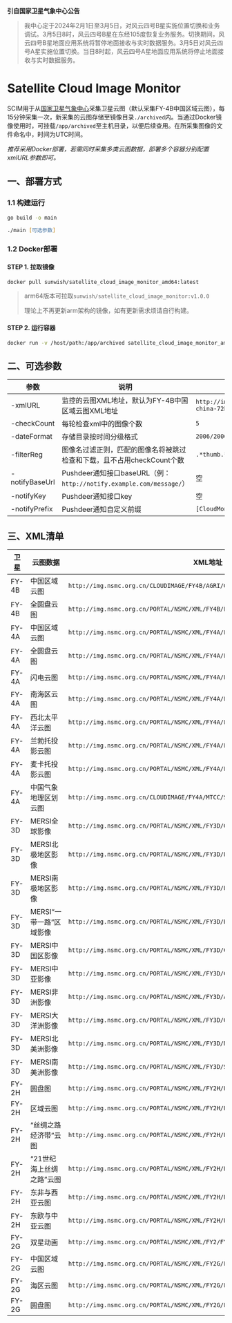 **引自国家卫星气象中心公告**

> 我中心定于2024年2月1日至3月5日，对风云四号B星实施位置切换和业务调试。3月5日8时，风云四号B星在东经105度恢复业务服务。切换期间，风云四号B星地面应用系统将暂停地面接收与实时数据服务。3月5日对风云四号A星实施位置切换。当日8时起，风云四号A星地面应用系统将停止地面接收与实时数据服务。

# Satellite Cloud Image Monitor

SCIM用于从[国家卫星气象中心](http://www.nsmc.org.cn/nsmc/cn/home/index.html)采集卫星云图（默认采集FY-4B中国区域云图），每15分钟采集一次，新采集的云图存储至镜像目录`./archived`内。当通过Docker镜像使用时，可挂载`/app/archived`至主机目录，以便后续查用。在所采集图像的文件命名中，时间为UTC时间。

*推荐采用Docker部署，若需同时采集多类云图数据，部署多个容器分别配置xmlURL参数即可。*

## 一、部署方式

### 1.1 构建运行

```zsh
go build -o main
```

```zsh
./main [可选参数]
```

### 1.2 Docker部署

#### STEP 1. 拉取镜像

```zsh
docker pull sunwish/satellite_cloud_image_monitor_amd64:latest
```

> arm64版本可拉取`sunwish/satellite_cloud_image_monitor:v1.0.0`
>
> 理论上不再更新arm架构的镜像，如有更新需求烦请自行构建。

#### STEP 2. 运行容器

```zsh
docker run -v /host/path:/app/archived satellite_cloud_image_monitor_amd64:latest ./main [可选参数]
```

## 二、可选参数

| 参数 | 说明 | 默认值 |
| --- | --- | --- |
| -xmlURL | 监控的云图XML地址，默认为FY-4B中国区域云图XML地址 | `http://img.nsmc.org.cn/CLOUDIMAGE/FY4B/AGRI/GCLR/SEC/xml/FY4B-china-72h.xml` |
| -checkCount | 每轮检查xml中的图像个数 | `5` |
| -dateFormat | 存储目录按时间分级格式 | `2006/20060102/` |
| -filterReg | 图像名过滤正则，匹配的图像名将被跳过检查和下载，且不占用checkCount个数 | `.*thumb.*` |
| -notifyBaseUrl | Pushdeer通知接口baseURL（例：`http://notify.example.com/message/`） | 空 |
| -notifyKey | Pushdeer通知接口key | 空 |
| -notifyPrefix | Pushdeer通知自定义前缀 | `[CloudMonitor]` |

## 三、XML清单

| 卫星 | 云图数据 | XML地址 |
| --- | --- | --- |
| FY-4B | 中国区域云图 | `http://img.nsmc.org.cn/CLOUDIMAGE/FY4B/AGRI/GCLR/SEC/xml/FY4B-china-72h.xml` |
| FY-4B | 全圆盘云图 | `http://img.nsmc.org.cn/PORTAL/NSMC/XML/FY4B/FY4B_AGRI_IMG_DISK_GCLR_NOM.xml` |
| FY-4A | 中国区域云图 | `http://img.nsmc.org.cn/PORTAL/NSMC/XML/FY4A/FY4A_AGRI_IMG_REGI_MTCC_GLL.xml` |
| FY-4A | 全圆盘云图 | `http://img.nsmc.org.cn/PORTAL/NSMC/XML/FY4A/FY4A_AGRI_IMG_DISK_MTCC_NOM.xml` |
| FY-4A | 闪电云图 | `http://img.nsmc.org.cn/PORTAL/NSMC/XML/FY4A/LMI.xml` |
| FY-4A | 南海区云图 | `http://img.nsmc.org.cn/PORTAL/NSMC/XML/FY4A/FY4A_AGRI_IMG_REGI_SCS_GLL_C002.xml` |
| FY-4A | 西北太平洋云图 | `http://img.nsmc.org.cn/PORTAL/NSMC/XML/FY4A/FY4A_AGRI_IMG_REGI_PAC_GLL_C002.xml` |
| FY-4A | 兰勃托投影云图 | `http://img.nsmc.org.cn/PORTAL/NSMC/XML/FY4A/FY4A_AGRI_IMG_REGI_PCC_LBT_C012.xml` |
| FY-4A | 麦卡托投影云图 | `http://img.nsmc.org.cn/PORTAL/NSMC/XML/FY4A/FY4A_AGRI_IMG_REGI_PCC_MCT_C012.xml` |
| FY-4A | 中国气象地理区划云图 | `http://img.nsmc.org.cn/CLOUDIMAGE/FY4A/MTCC/SEC/xml/china-72h.xml` |
| FY-3D | MERSI全球影像 | `http://img.nsmc.org.cn/PORTAL/NSMC/XML/FY3D/GLOBAL.xml` |
| FY-3D | MERSI北极地区影像 | `http://img.nsmc.org.cn/PORTAL/NSMC/XML/FY3D/POLAR_NORTH.xml` |
| FY-3D | MERSI南极地区影像 | `http://img.nsmc.org.cn/PORTAL/NSMC/XML/FY3D/POLAR_SOUTH.xml` |
| FY-3D | MERSI“一带一路”区域影像 | `http://img.nsmc.org.cn/PORTAL/NSMC/XML/FY3D/BR.xml` |
| FY-3D | MERSI中国区影像 | `http://img.nsmc.org.cn/PORTAL/NSMC/XML/FY3D/CHINA.xml` |
| FY-3D | MERSI中亚影像 | `http://img.nsmc.org.cn/PORTAL/NSMC/XML/FY3D/CA.xml` |
| FY-3D | MERSI非洲影像 | `http://img.nsmc.org.cn/PORTAL/NSMC/XML/FY3D/AF.xml` |
| FY-3D | MERSI大洋洲影像 | `http://img.nsmc.org.cn/PORTAL/NSMC/XML/FY3D/OC.xml` |
| FY-3D | MERSI北美洲影像 | `http://img.nsmc.org.cn/PORTAL/NSMC/XML/FY3D/NA.xml` |
| FY-3D | MERSI南美洲影像 | `http://img.nsmc.org.cn/PORTAL/NSMC/XML/FY3D/SA.xml` |
| FY-2H | 圆盘图 | `http://img.nsmc.org.cn/PORTAL/NSMC/XML/FY2H/ETV_NOM.xml` |
| FY-2H | 区域云图 | `http://img.nsmc.org.cn/PORTAL/NSMC/XML/FY2H/ETV_SEC.xml` |
| FY-2H | “丝绸之路经济带”云图 | `http://img.nsmc.org.cn/PORTAL/NSMC/XML/FY2H/P1_IR1.xml` |
| FY-2H | “21世纪海上丝绸之路”云图 | `http://img.nsmc.org.cn/PORTAL/NSMC/XML/FY2H/P2_IR1.xml` |
| FY-2H | 东非与西亚云图 | `http://img.nsmc.org.cn/PORTAL/NSMC/XML/FY2H/P3_IR1.xml` |
| FY-2H | 东欧与中亚云图 | `http://img.nsmc.org.cn/PORTAL/NSMC/XML/FY2H/P4_IR1.xml` |
| FY-2G | 双星动画 | `http://img.nsmc.org.cn/PORTAL/NSMC/XML/FY2/FY2_WXCL.xml` |
| FY-2G | 中国区域云图 | `http://img.nsmc.org.cn/PORTAL/NSMC/XML/FY2G/FY2G_LAN_CLC_GRA.xml` |
| FY-2G | 海区云图 | `http://img.nsmc.org.cn/PORTAL/NSMC/XML/FY2G/FY2G_SEA_CLC_GRA.xml` |
| FY-2G | 圆盘图 | `http://img.nsmc.org.cn/PORTAL/NSMC/XML/FY2G/FY2G_GLB_CLC_GRA.xml` |

